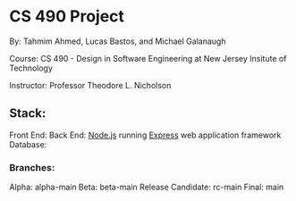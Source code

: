 # CS 490 Project
By: Tahmim Ahmed, Lucas Bastos, and Michael Galanaugh

Course: CS 490 - Design in Software Engineering at New Jersey Insitute of Technology

Instructor: Professor Theodore L. Nicholson

## Stack:
Front End: 
Back End: [Node.js](https://nodejs.org/en/) running [Express](https://expressjs.com/) web application framework
Database:
### Branches:
Alpha: alpha-main
Beta: beta-main
Release Candidate: rc-main
Final: main